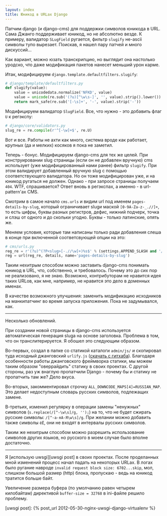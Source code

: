 ```yaml
---
layout: index
title: Юникод в URLах Django
---
```


Патчим django (и django-cms) для поддержки символов юникода в URL. Сама Джанго
поддерживает юникод, но не абсолютно везде. К примеру, валидатор `SLugField`
ругается, фильтр `slugify` не-ascii символы тупо вырезает. Поискав, я нашел пару
патчей и много дискуссий...

Как вариант, можно юзать транскрипцию, но выглядит она настолько уродско, что
даже модификация пакетов нанесет меньший урон карме.

Итак, модифицируем `django.template.defaultfilters.slugify`:

```python
# django/template/defaultfilters.py
def slugify(value):
    value = unicodedata.normalize('NFKD', value)
    value = unicode(re.sub('(?u)[^\w\s-]', '', value).strip().lower())
    return mark_safe(re.sub('[-\s]+', '-', value).strip('-'))
```

Модифицируем валидатор `SlugField`. Все, что нужно - это добавить флаг `U` к
регэкспу:

```python
# django/core/validators.py
slug_re = re.compile(r'^[-\w]+$', re.U)
```

Вот и все. Работы не ахти как много, система вроде как работает, крупных (да и
мелких) косяков я пока не заметил.

Теперь - бонус. Модифицируем django-cms для тех же целей. При конструировании
slug страницы (если он не добавлен вручную) cms использует (уже модифицированный
нами ранее) фильтр `slugify`. При этом валидирует добавленный вручную slug с
помощью соответствующего валидатора. Но он тоже модифицирован уже, и на юникод
ругаться не должен. Однако - при запросе страницы получаем `404`. WTF,
спрашивается?  Ответ вновь в регэкспах, а именно - в url-pattern'ах CMS.

Смотрим в самое начало `cms.urls` и видим url под именем
`pages-details-by-slug`, который ограничивает slugи маской `[0-9A-Za-z-_.//]+`,
то есть цифры, буквы разных регистров, дефис, нижний подчерк, точка и слэш от
одного и до скольки угодно. Буквы - только латинские, опять же.

Меняем условия, которые там написаны только ради добавления слеша в конце при
включенной соответсвующей опции на это:

```python
# cms/urls.py
reg_re = r'(?u)^(?P<slug>[-.//\w]+)%s$' % (settings.APPEND_SLASH and '/' or '')
reg = url(reg_re, details, name='pages-details-by-slug')
```

Таким нехитрым способом можно заставить django-cms понимать юникод в URL, что,
собственно, и требовалось. Почему это до сих пор не реализовано, я не знаю.
Возможно, контрибуторам не нравится идея таких URLов, как мне, например, не
нравится это дело в доменных именах.

В качестве возможного улучшения: заменить модификацию исходников на
манкипатчинг во время запуска приложения. Пока не задумывался, как.

* * *

Несколько обновлений.

При создании новой страницы в django-cms используется автоматическая генерация
slugа на основе заголовка. Проблема в том, что он транслитерируется. Я обошел
это следующим образом.

Во-первых, создал в папке со статикой каталоги `admin/js/` и скопировал туда
исходный джанговский `urlify.js` ([скачать с гитхаба][urlify.js]). Благодаря
особенности работы джанговского фреймворка статики, мы можем таким образом
"оверрайдить" статику в своих проектах. С другой стороны, раз уж внаглую
пропатчили Django - почему бы и статику не пропатчить там же? Дело вкуса.

Во-вторых, закомментировал строчку `ALL_DOWNCODE_MAPS[4]=RUSSIAN_MAP`. Это
делает недоступным словарь русских символов, подлежащих замене.

В-третьих, изменил регулярку в операции замены "ненужных" символов
(`s.replace(/[^-\w\s]/g, '');`) на то, что не будет сжирать русские символы:
`/[^-а-яА-Я\w\s]/g`. При желании можно добавить также символы `ёЁ`, они не
входят в интервалы русских символов.

Таким же нехитрым способом можно разрешить использование символов других языков,
но русского в моем случае было вполне достаточно.

* * *

Я [использую uwsgi][uwsgi post] в своих проектах. После проделанных мной
изменений процесс начал падать на некоторых URLах. В логах было ругание навроде
`invalid request block size: 6702...skip`, мол, слишком большой размер (http)
блока, пропускаю - ведь на юникод тратится больше байт.

Увеличение размера буфера (по умолчанию равен четырем килобайтам) директивой
`buffer-size = 32768` в ini-файле решило проблему.



[urlify.js]: http://git.io/VIR5Ow
[uwsgi post]: {% post_url 2012-05-30-nginx-uwsgi-django-virtualenv %}
